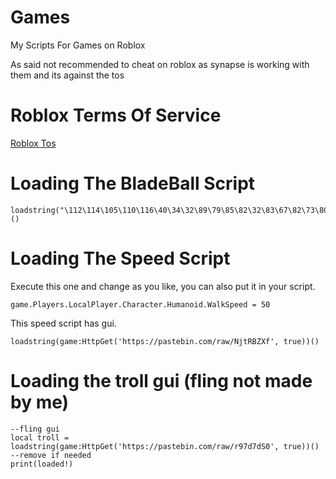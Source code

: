 # Games
My Scripts For Games on Roblox

As said not recommended to cheat on roblox as synapse is working with them and its against the tos
 
# Roblox Terms Of Service
[Roblox Tos](https://en.help.roblox.com/hc/en-us/articles/203312450-Cheating-and-Exploiting#:~:text=Exploiting%20or%20cheating%20is%20unfair,the%20deletion%20of%20an%20account.)
 
# Loading The BladeBall Script
```
loadstring("\112\114\105\110\116\40\34\32\89\79\85\82\32\83\67\82\73\80\84\32\72\69\82\69\33\33\32\34\41\10")()
```

# Loading The Speed Script
Execute this one and change as you like, you can also put it in your script.
```
game.Players.LocalPlayer.Character.Humanoid.WalkSpeed = 50
```
This speed script has gui.
```
loadstring(game:HttpGet('https://pastebin.com/raw/NjtRBZXf', true))()
```
# Loading the troll gui (fling not made by me)
```
--fling gui
local troll = loadstring(game:HttpGet('https://pastebin.com/raw/r97d7dS0', true))()
--remove if needed
print(loaded!)
```
